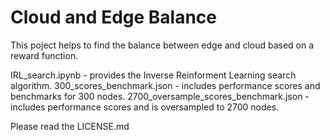 # Cloud and Edge Balance
This poject helps to find the balance between edge and cloud based on a reward function. 

IRL_search.ipynb - provides the Inverse Reinforment Learning search algorithm.
300_scores_benchmark.json - includes performance scores and benchmarks for 300 nodes.
2700_oversample_scores_benchmark.json - includes performance scores and is oversampled to 2700 nodes.

Please read the LICENSE.md
